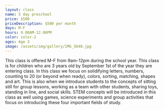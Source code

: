 ```yaml
---
layout: class
name: 5 day preschool
price: $500
priceDescription: $500 per month
days: M-F
hours: 9.00AM-12.00PM
color: color-2
ages: Age 3
image: /assets/img/gallery/IMG_5640.jpg
---
```


This class is offered M-F from 9am-12pm during the school year. This class is for children who are 3 years old by September 1st of the year they are entering class. In this class we focus on solidifying letters, numbers, counting to 20 (or beyond when ready), colors, sorting, matching, shapes and art. This is also when we introduce students to the concepts of sitting still for group lessons, working as a team with other students, sharing toys, standing in line, and social skills. STEM concepts will be introduced in this class as well using games, science experiments and group activities that focus on introducing these four important fields of study.

